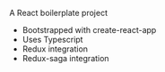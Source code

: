 A React boilerplate project

- Bootstrapped with create-react-app
- Uses Typescript
- Redux integration
- Redux-saga integration